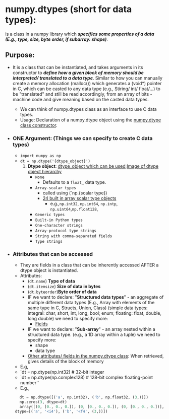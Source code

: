 # numpy.dtypes (short for data types): 
is a class in a numpy library which ***specifies some properties of a data (E.g., type, size, byte order, if subarray: shape)***. 

## Purpose: 
- It is a class that can be instantiated, and takes arguments in its constructor to ***define how a given block of memory should be interpreted/ translated to a data type***. Similar to how you can manually create a memory allocation (malloc()) which generates a (void*) pointer in C, which can be casted to any data type (e.g., Stiring/ int/ float/...) to be "translated" and still be read accordingly, from an array of bits - machine code and give meaning based on the casted data types. 
	- We can think of numpy.dtypes class as an interface to use C data types.
	- Usage: Declaration of a numpy.dtype object using the [numpy.dtype class constructor](https://numpy.org/doc/stable/reference/arrays.dtypes.html).
- ### ONE Argument: (Things we can specify to create C data types)
	- `import numpy as np` 
	- `dt = np.dtype('{dtype_object}')`
		1) **Dtype object**: [dtype_object which can be used](https://numpy.org/doc/stable/reference/arrays.dtypes.html#specifying-and-constructing-data-types);[Image of dtype object hierarchy](https://numpy.org/doc/stable/_images/dtype-hierarchy.png)
			- `None`
				- Defaults to a `float_` data type.
			- `Array-scalar types`  
				- called using (`np.{scalar type})
				- [24 built in array scalar type objects](https://numpy.org/doc/stable/reference/arrays.scalars.html#scalars)
					- e.g.,`np.int32`, `np.int64`, `np.intp`, `np.uint64`,`np.float128`,
			- `Generic types` 
			- `Built-in Python types` 
			- `One-character strings` 
			- `Array-protocol type strings` 
			- `String with comma-separated fields`
			- `Type strings`
   
- ### Attributes that can be accessed 
	- They are fields in a class that can be inherently accessed AFTER a dtype object is instantiated.
	- Attributes:
		-  (`dt.name`) **Type of data**
		- (`dt.itemsize`) **Size of data in bytes** 
		- (`dt.byteorder`)**Byte order of data** 
		- IF we want to declare: "**Structured data types**" - an aggregate of multiple different data types (E.g., Array with elements of the same type in C, Structs, Union, Class) (simple data types: integral: char, short, int, long, bool; enum; floating: float, double, long double) we need to specify more:
			- [Fields](https://numpy.org/doc/stable/reference/arrays.dtypes.html)
		- IF we want to declare: "**Sub-array**" - an array nested within a structured data type. (e.g., a 1D array within a tuple) we need to specify more:
			- shape
			- data type
		- [Other attributes/ fields in the numpy.dtype class](https://numpy.org/doc/stable/reference/arrays.dtypes.html#dtype): When retrieved, gives details of the block of memory
	- E.g, 
	- `dt = np.dtype(np.int32)      # 32-bit integer
	- `dt = np.dtype(np.complex128) # 128-bit complex floating-point number``
	- E.g.,  
	 ```python
		dt = np.dtype([('a', np.int32), ('b', np.float32, (3,))])
		np.zeros(3, dtype=dt)
		array([(0, [0., 0., 0.]), (0, [0., 0., 0.]), (0, [0., 0., 0.])],
      dtype=[('a', '<i4'), ('b', '<f4', (3,))])
``` 

